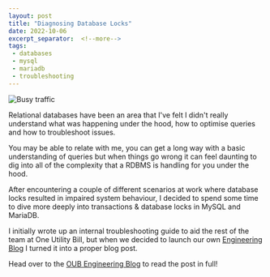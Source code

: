 ```yaml
---
layout: post
title: "Diagnosing Database Locks"
date: 2022-10-06
excerpt_separator:  <!--more-->
tags:
 - databases
 - mysql
 - mariadb
 - troubleshooting
---
```


![Busy traffic](https://miro.medium.com/max/640/1*hFNyVz7JezKXZEON-aZurg.gif)

Relational databases have been an area that I've felt I didn't really understand what was happening under the hood, how to optimise queries and how to troubleshoot issues.

You may be able to relate with me, you can get a long way with a basic understanding of queries but when things go wrong it can feel daunting to dig into all of the complexity that a RDBMS is handling for you under the hood.

After encountering a couple of different scenarios at work where database locks resulted in impaired system behaviour, I decided to spend some time to dive more deeply into transactions & database locks in MySQL and MariaDB.

I initially wrote up an internal troubleshooting guide to aid the rest of the team at One Utility Bill, but when we decided to launch our own [Engineering Blog](https://engineering.oneutilitybill.co) I turned it into a proper blog post.

Head over to the [OUB Engineering Blog](https://medium.com/@joe.alamo-keilty/e83c05ac7611) to read the post in full!
